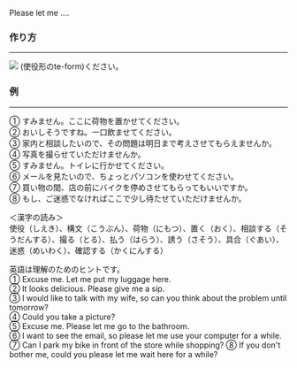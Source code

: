 Please let me ....
### 作り方
***
<img src="https://www.mlcjapanese.co.jp/img/shieki_tsukurikata.png"/>
(使役形のte-form)ください。

### 例
***
① すみません。ここに荷物を置かせてください。  
② おいしそうですね。一口飲ませてください。  
③ 家内と相談したいので、その問題は明日まで考えさせてもらえませんか。  
④ 写真を撮らせていただけませんか。  
⑤ すみません。トイレに行かせてください。  
⑥ メールを見たいので、ちょっとパソコンを使わせてください。  
⑦ 買い物の間、店の前にバイクを停めさせてもらってもいいですか。  
⑧ もし、ご迷惑でなければここで少し待たせていただけませんか。  
  
＜漢字の読み＞  
使役（しえき）、構文（こうぶん）、荷物（にもつ）、置く（おく）、相談する（そうだんする）、撮る（とる）、払う（はらう）、誘う（さそう）、具合（ぐあい）、迷惑（めいわく）、確認する（かくにんする）  
  
英語は理解のためのヒントです。  
① Excuse me. Let me put my luggage here.  
② It looks delicious. Please give me a sip.  
③ I would like to talk with my wife, so can you think about the problem until tomorrow?  
④ Could you take a picture?  
⑤ Excuse me. Please let me go to the bathroom.  
⑥ I want to see the email, so please let me use your computer for a while.  
⑦ Can I park my bike in front of the store while shopping?
⑧ If you don't bother me, could you please let me wait here for a while?